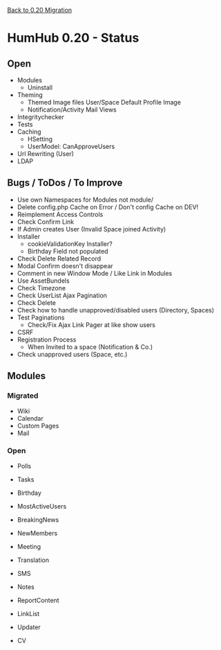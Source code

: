 [Back to 0.20 Migration](dev-migrate-0.20.md)

# HumHub 0.20 - Status

## Open 

- Modules
	- Uninstall
- Theming
	- Themed Image files User/Space Default Profile Image
	- Notification/Activity Mail Views
- Integritychecker
- Tests
- Caching
	- HSetting
	- UserModel: CanApproveUsers
- Url Rewriting (User)
- LDAP 

## Bugs / ToDos / To Improve

- Use own Namespaces for Modules not module/
- Delete config.php Cache on Error / Don't config Cache on DEV!
- Reimplement Access Controls
- Check Confirm Link
- If Admin creates User (Invalid Space joined Activity)
- Installer
	- cookieValidationKey Installer?
	- Birthday Field not populated
- Check Delete Related Record
- Modal Confirm doesn't disappear
- Comment in new Window Mode / Like Link in Modules
- Use AssetBundels
- Check Timezone
- Check UserList Ajax Pagination
- Check Delete
- Check how to handle unapproved/disabled users (Directory, Spaces)
- Test Paginations
	- Check/Fix Ajax Link Pager at like show users
- CSRF
- Registration Process
	- When Invited to a space (Notification & Co.)
- Check unapproved users (Space, etc.)

## Modules

### Migrated

- Wiki
- Calendar
- Custom Pages
- Mail

### Open

- Polls
- Tasks

- Birthday
- MostActiveUsers
- BreakingNews
- NewMembers
- Meeting
- Translation
- SMS
- Notes
- ReportContent
- LinkList
- Updater
- CV